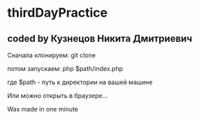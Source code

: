 # thirdDayPractice
## coded by Кузнецов Никита Дмитриевич

Сначала клонируем: git clone 

потом запускаем: php $path/index.php 

где $path - путь к директории на вашей машине

Или можно открыть в браузере...

Was made in one minute
